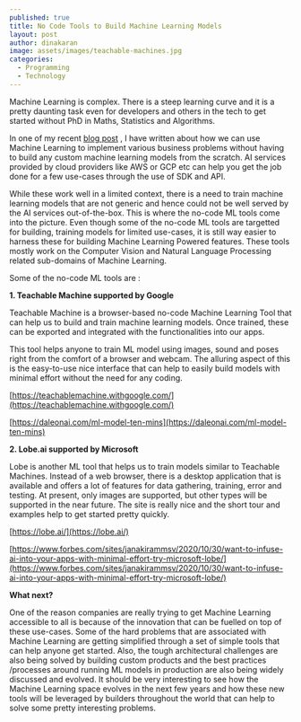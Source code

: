 ```yaml
---
published: true
title: No Code Tools to Build Machine Learning Models
layout: post
author: dinakaran
image: assets/images/teachable-machines.jpg
categories:
  - Programming
  - Technology
---
```

Machine Learning is complex. There is a steep learning curve and it is a pretty daunting task even for developers and others in the tech to get started without PhD in Maths, Statistics and Algorithms.

In one of my recent [blog post](https://dinakaran.dev/blog/GateCrashing-Machine-Learning-without-being-Data-Scientist-or-Math-Python-Programming-Nerd/) , I have written about how we can use Machine Learning to implement various business problems without having to build any custom machine learning models from the scratch. AI services provided by cloud providers like AWS or GCP etc can help you get the job done for a few use-cases through the use of SDK and API.

While these work well in a limited context, there is a need to train machine learning models that are not generic and hence could not be well served by the AI services out-of-the-box. This is where the no-code ML tools come into the picture. Even though some of the no-code ML tools are targetted for building, training models for limited use-cases, it is still way easier to harness these for building Machine Learning Powered features. These tools mostly work on the Computer Vision and Natural Language Processing related sub-domains of Machine Learning. 

Some of the no-code ML tools  are : 

**1. Teachable Machine supported by Google**

Teachable Machine is a browser-based no-code Machine Learning Tool that can help us to build and train machine learning models. Once trained, these can be exported and integrated with the functionalities into our apps.

This tool helps anyone to train ML model using images, sound and poses right from the comfort of a browser and webcam. The alluring aspect of this is the easy-to-use nice interface that can help to easily build models with minimal effort without the need for any coding. 

[https://teachablemachine.withgoogle.com/](https://teachablemachine.withgoogle.com/) 

[https://daleonai.com/ml-model-ten-mins](https://daleonai.com/ml-model-ten-mins)

**2. Lobe.ai supported by Microsoft**	

Lobe is another ML tool that helps us to train models similar to Teachable Machines. Instead of a web browser, there is a desktop application that is available and offers a lot of features for data gathering, training, error and testing.  At present, only images are supported, but other types will be supported in the near future.  The site is really nice and the short tour and examples help to get started pretty quickly.

[https://lobe.ai/](https://lobe.ai/)

[https://www.forbes.com/sites/janakirammsv/2020/10/30/want-to-infuse-ai-into-your-apps-with-minimal-effort-try-microsoft-lobe/](https://www.forbes.com/sites/janakirammsv/2020/10/30/want-to-infuse-ai-into-your-apps-with-minimal-effort-try-microsoft-lobe/)

**What next?**

One of the reason companies are really trying to get Machine Learning accessible to all is because of the innovation that can be fuelled on top of these use-cases. Some of the hard problems that are associated with Machine Learning are getting simplified through a set of simple tools that can help anyone get started. Also,  the tough architectural challenges are also being solved by building custom products and the best practices  /processes around running ML models in production are also being widely discussed and evolved.  It should be very interesting to see how the Machine Learning space evolves in the next few years and how these new tools will be leveraged by builders throughout the world that can help to solve some pretty interesting problems.
